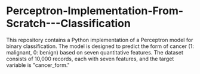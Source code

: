 # Perceptron-Implementation-From-Scratch---Classification
This repository contains a Python implementation of a Perceptron model for binary classification. The model is designed to predict the form of cancer (1: malignant, 0: benign) based on seven quantitative features. The dataset consists of 10,000 records, each with seven features, and the target variable is "cancer_form."
